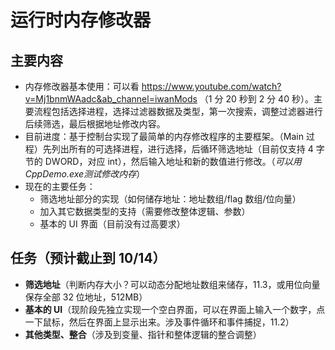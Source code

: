# 运行时内存修改器

## 主要内容

- 内存修改器基本使用：可以看 https://www.youtube.com/watch?v=Mj1bnmWAadc&ab_channel=iwanMods （1 分 20 秒到 2 分 40 秒）。主要流程包括选择进程，选择过滤器数据及类型，第一次搜索，调整过滤器进行后续筛选，最后根据地址修改内容。
- 目前进度：基于控制台实现了最简单的内存修改程序的主要框架。（Main 过程）先列出所有的可选择进程，进行选择，后循环筛选地址（目前仅支持 4 字节的 DWORD，对应 int），然后输入地址和新的数值进行修改。（*可以用CppDemo.exe测试修改内存*）
- 现在的主要任务：
    - 筛选地址部分的实现（如何储存地址：地址数组/flag 数组/位向量）
    - 加入其它数据类型的支持（需要修改整体逻辑、参数）
    - 基本的 UI 界面（目前没有过高要求）

## 任务（预计截止到 10/14）

- **筛选地址**（判断内存大小？可以动态分配地址数组来储存，11.3，或用位向量保存全部 32 位地址，512MB）
- **基本的 UI**（现阶段先独立实现一个空白界面，可以在界面上输入一个数字，点一下鼠标，然后在界面上显示出来。涉及事件循环和事件捕捉，11.2）
- **其他类型、整合**（涉及到变量、指针和整体逻辑的整合调整）
